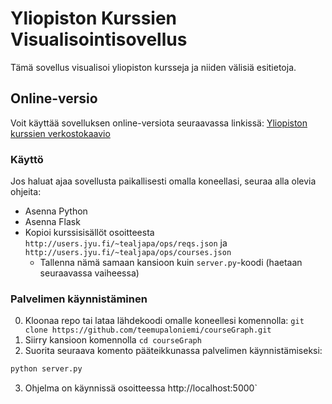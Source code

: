 
# Yliopiston Kurssien Visualisointisovellus

Tämä sovellus visualisoi yliopiston kursseja ja niiden välisiä esitietoja.

## Online-versio

Voit käyttää sovelluksen online-versiota seuraavassa linkissä:
[Yliopiston kurssien verkostokaavio](http://users.jyu.fi/~tealjapa/ops)

### Käyttö 

Jos haluat ajaa sovellusta paikallisesti omalla koneellasi, seuraa alla olevia ohjeita:

- Asenna Python
- Asenna Flask
- Kopioi kurssisisällöt osoitteesta `http://users.jyu.fi/~tealjapa/ops/reqs.json` ja `http://users.jyu.fi/~tealjapa/ops/courses.json`
    - Tallenna nämä samaan kansioon kuin `server.py`-koodi (haetaan seuraavassa vaiheessa)

### Palvelimen käynnistäminen

0. Kloonaa repo tai lataa lähdekoodi omalle koneellesi komennolla: `git clone https://github.com/teemupaloniemi/courseGraph.git`
1. Siirry kansioon komennolla `cd courseGraph` 
2. Suorita seuraava komento pääteikkunassa palvelimen käynnistämiseksi:

```bash
python server.py
`````
3. Ohjelma on käynnissä osoitteessa http://localhost:5000`
